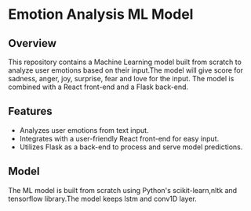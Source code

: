 # Emotion Analysis ML Model

## Overview

This repository contains a Machine Learning model built from scratch to analyze user emotions based on their input.The model will give score for sadness, anger, joy, surprise, fear and love for the input. The model is combined with a React front-end and a Flask back-end.

## Features

- Analyzes user emotions from text input.
- Integrates with a user-friendly React front-end for easy input.
- Utilizes Flask as a back-end to process and serve model predictions.

## Model

The ML model is built from scratch using Python's scikit-learn,nltk and tensorflow library.The model keeps lstm and conv1D layer.
